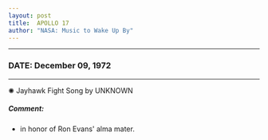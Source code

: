 ```yaml
---
layout: post
title:  APOLLO 17
author: "NASA: Music to Wake Up By"
---
```


----
### DATE: December 09, 1972
----
✺ Jayhawk Fight Song by UNKNOWN

##### Comment:
* in honor of Ron Evans' alma mater.
